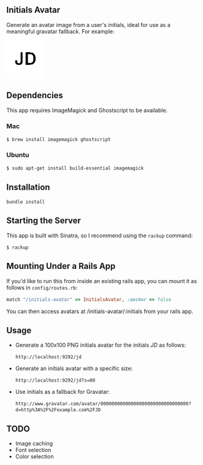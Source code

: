 Initials Avatar
---------------

Generate an avatar image from a user's initials, ideal for use as a meaningful gravatar fallback. For example:

![Example avatar](example.png)


## Dependencies

This app requires ImageMagick and Ghostscript to be available.

### Mac

```shell
$ brew install imagemagick ghostscript
```

### Ubuntu

```shell
$ sudo apt-get install build-essential imagemagick
```


## Installation

```shell
bundle install
```


## Starting the Server

This app is built with Sinatra, so I recommend using the `rackup` command:

```shell
$ rackup
```


## Mounting Under a Rails App

If you'd like to run this from inside an existing rails app, you can mount it as follows in `config/routes.rb`:

```ruby
match "/initials-avatar" => InitialsAvatar, :anchor => false
```

You can then access avatars at /initials-avatar/:initials from your rails app.


## Usage

-   Generate a 100x100 PNG initials avatar for the initials *JD* as follows:

    ```
    http://localhost:9292/jd
    ```

-   Generate an initials avatar with a specific size:

    ```
    http://localhost:9292/jd?s=80
    ```

-   Use initials as a fallback for Gravatar:

    ```
    http://www.gravatar.com/avatar/00000000000000000000000000000000?d=http%3A%2F%2Fexample.com%2FJD
    ```


## TODO

-   Image caching
-   Font selection
-   Color selection

